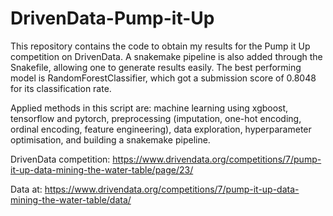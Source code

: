 # DrivenData-Pump-it-Up

This repository contains the code to obtain my results for the Pump it Up competition on DrivenData.
A snakemake pipeline is also added through the Snakefile, allowing one to generate results easily.
The best performing model is RandomForestClassifier, which got a submission score of 0.8048 for its classification rate.

Applied methods in this script are: machine learning using xgboost, tensorflow and pytorch, preprocessing (imputation, one-hot encoding, ordinal encoding, feature engineering), data exploration, hyperparameter optimisation, and building a snakemake pipeline.

DrivenData competition: https://www.drivendata.org/competitions/7/pump-it-up-data-mining-the-water-table/page/23/

Data at: https://www.drivendata.org/competitions/7/pump-it-up-data-mining-the-water-table/data/
